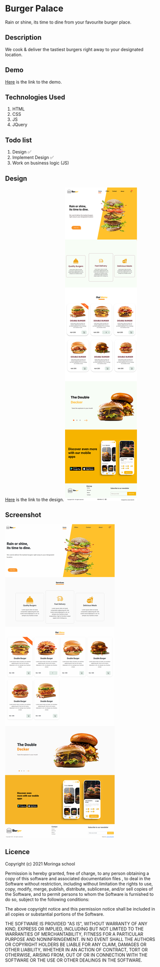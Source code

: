 # Burger Palace
Rain or shine, its time to dine from your favourite burger place.

## Description
We cook & deliver the tastiest burgers  right away to your designated location.

## Demo
[Here]() is the link to the demo.

## Technologies Used
1. HTML
1. CSS
1. JS
1. JQuery

## Todo list
1. Design ✅ 
1. Implement Design ✅ 
1. Work on business logic (JS)

## Design
[Here](https://www.figma.com/proto/6zvFPf6AkHpREI1ArA259k/Burger-Palace?node-id=2%3A2&scaling=min-zoom) is the link to the design.
![Design](./screenshots/design.png)

## Screenshot
![Screenshot](./screenshots/screenshot.png)

## Licence
Copyright (c) 2021 Moringa school

Permission is hereby granted, free of charge, to any person obtaining a copy of this software and associated documentation files , to deal in the Software without restriction, including without limitation the rights to use, copy, modify, merge, publish, distribute, sublicense, and/or sell copies of the Software, and to permit persons to whom the Software is furnished to do so, subject to the following conditions:

The above copyright notice and this permission notice shall be included in all copies or substantial portions of the Software.

THE SOFTWARE IS PROVIDED "AS IS", WITHOUT WARRANTY OF ANY KIND, EXPRESS OR IMPLIED, INCLUDING BUT NOT LIMITED TO THE WARRANTIES OF MERCHANTABILITY, FITNESS FOR A PARTICULAR PURPOSE AND NONINFRINGEMENT. IN NO EVENT SHALL THE AUTHORS OR COPYRIGHT HOLDERS BE LIABLE FOR ANY CLAIM, DAMAGES OR OTHER LIABILITY, WHETHER IN AN ACTION OF CONTRACT, TORT OR OTHERWISE, ARISING FROM, OUT OF OR IN CONNECTION WITH THE SOFTWARE OR THE USE OR OTHER DEALINGS IN THE SOFTWARE.